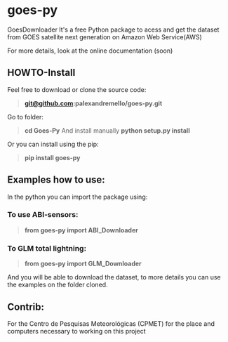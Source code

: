 # goes-py 
GoesDownloader
 It's a free Python package to acess and get the dataset from GOES satellite next generation on Amazon Web Service(AWS)
 
 For more details, look at the online documentation (soon)

## HOWTO-Install
 
 Feel free to download or clone the source code:
 
 >**git@github.com:palexandremello/goes-py.git**

 Go to folder:
>**cd Goes-Py** 
 And install manually
>**python setup.py install**

 Or you can install using the pip:
 
> **pip install goes-py**

 ## Examples how to use:
 
 In the python you can import the package using:
 
 ### To use ABI-sensors:
 
> **from goes-py import ABI_Downloader**

 ### To GLM total lightning:
 
> **from goes-py import GLM_Downloader**

 And you will be able to download the dataset, to more details you can use the examples on the folder cloned.


 ## Contrib: 
 For the Centro de Pesquisas Meteorológicas (CPMET) for the place and computers necessary to working on this project
